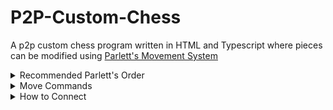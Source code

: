 # P2P-Custom-Chess

A p2p custom chess program written in HTML and Typescript where pieces can be modified using [Parlett's Movement System](https://en.m.wikipedia.org/wiki/Fairy_chess_piece#0%E2%80%939)

<details>

<summary>Recommended Parlett's Order</summary>

\<conditions> \<move type> \<distance> \<direction> \<other>

</details>

<details>

<summary>Move Commands</summary>

* '1', '2', '3', ..., 'n'/'N' = Distance of N
* 'X-Y' = Distance in Inclusive Range from X to Y
* '*' = Orthogonal of Diagonal Movement
* '+' = Orthogonal Movement
* '>' = Forwards Movement
* '<' = Backwards Movement
* '<>' = Forwards or Backwards Movement
* '=' = Orthogonally Sideways Movement
* '>=' = Orthogonally Forwards or Sideways Movement
* '<=' = Orthogonally Backwards or Sideways Movement
* 'x'/'X' = Diagonal Movement
* 'x>'/'X>' = Diagonally Forward Movement
* 'x<'/'X<' = Diagonally Backward Movement
* '+>' = Orthogonally Forward Movement
* '+<' = Orthogonally Backward Movement
* 'X/Y' = Distance of X and Y in Different Orthogonal Directions
* 'W-X/Y-Z' = Distance in Inclusive Range from W to X and Y to Z in Different Orthogonal Directions
* 'X/Ys'/'X/YS' = Strict Distance of X Horizontally and then Y Vertically in Different Orthogonal Directions
* 'W-X/Y-Zs'/'W-X/Y-ZS' = Strict Distance in Inclusive Range from W to X Horizontally and then Y to Z Vertically in Different Orthogonal Directions
* '~' = Jumping Operator (Knights)
*'i'/'I' = Only Use on First Movement of Piece
* 'c'/'C' = Only Use on Capturing Piece (Only applies to final square being landed on)
* 'o'/'O' = Only Use on Not Capturing Piece
* ',' = Add Different Movements to a Piece
* '-' = Inclusive Range Operator
* 'r'/'R' = Right (Relative to Direction 1)
* 'l'/'L' = Left (Relative to Direction 1)
* 'd'/'D' = Cannot be Killed nor Moved
* '()' = Grouping Operator (Nightriders) (Use 'n()' instead of the deprecated '&' operator)
* '.' = Then Operator (Aanca)
* '^' = Locust Operator (Checkers) (Must capture between each jump)
* 'k'/'K' = King flag that enables notifications when placed into check by another piece

</details>

<details>

<summary>How to Connect</summary>

1. Have Player 1 Click the `Connect` button.
2. Send the Game ID generated in the box to Player 2.
3. Have Player 2 enter the Game ID into their box.
4. Have Player 2 Click the `Connect` button.

Upon connection, both players should get an alert that a player has connected. Any Piece changes will be reflected onto both sides with the person who is receiving the changes getting an alert describing the change made.

</details>
